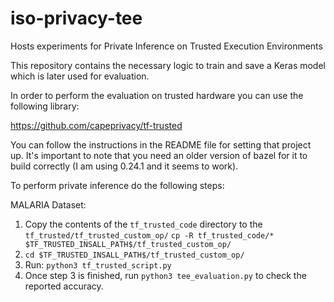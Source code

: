 # iso-privacy-tee
Hosts experiments for Private Inference on Trusted Execution Environments

This repository contains the necessary logic to train and save a Keras model which is later used for evaluation.

In order to perform the evaluation on trusted hardware you can use the following library: 

https://github.com/capeprivacy/tf-trusted

You can follow the instructions in the README file for setting that project up. It's important to note that you need an older version of bazel for
it to build correctly  (I am using 0.24.1 and it seems to work).

To perform private inference do the following steps:

MALARIA Dataset:
1. Copy the contents of the ```tf_trusted_code``` directory to the ```tf_trusted/tf_trusted_custom_op/```
```cp -R tf_trusted_code/* $TF_TRUSTED_INSALL_PATH$/tf_trusted_custom_op/```
2. ```cd $TF_TRUSTED_INSALL_PATH$/tf_trusted_custom_op/```
3. Run: ```python3 tf_trusted_script.py```
4. Once step 3 is finished, run ```python3 tee_evaluation.py``` to check the reported accuracy.